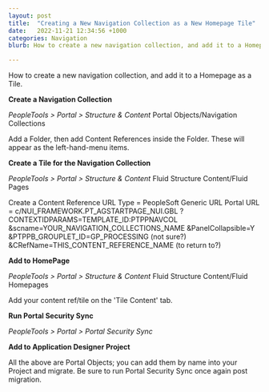 ```yaml
---
layout: post
title:  "Creating a New Navigation Collection as a New Homepage Tile"
date:   2022-11-21 12:34:56 +1000
categories: Navigation
blurb: How to create a new navigation collection, and add it to a Homepage as a Tile.

---
```

How to create a new navigation collection, and add it to a Homepage as a Tile.

**Create a Navigation Collection**

   *PeopleTools > Portal > Structure & Content*
   Portal Objects/Navigation Collections

Add a Folder, then add Content References inside the Folder. 
These will appear as the left-hand-menu items.

**Create a Tile for the Navigation Collection**

   *PeopleTools > Portal > Structure & Content*
   Fluid Structure Content/Fluid Pages

Create a Content Reference
URL Type = 	PeopleSoft Generic URL
Portal URL = 	c/NUI_FRAMEWORK.PT_AGSTARTPAGE_NUI.GBL
		?CONTEXTIDPARAMS=TEMPLATE_ID:PTPPNAVCOL
		&scname=YOUR_NAVIGATION_COLLECTIONS_NAME
		&PanelCollapsible=Y
		&PTPPB_GROUPLET_ID=GP_PROCESSING 	(not sure?)
		&CRefName=THIS_CONTENT_REFERENCE_NAME 	(to return to?)

**Add to HomePage**

   *PeopleTools > Portal > Structure & Content*
   Fluid Structure Content/Fluid Homepages

Add your content ref/tile on the 'Tile Content' tab.

**Run Portal Security Sync**

   *PeopleTools > Portal > Portal Security Sync*

**Add to Application Designer Project**

   All the above are Portal Objects; you can add them by name into your Project and migrate.
   Be sure to run Portal Security Sync once again post migration.

	
